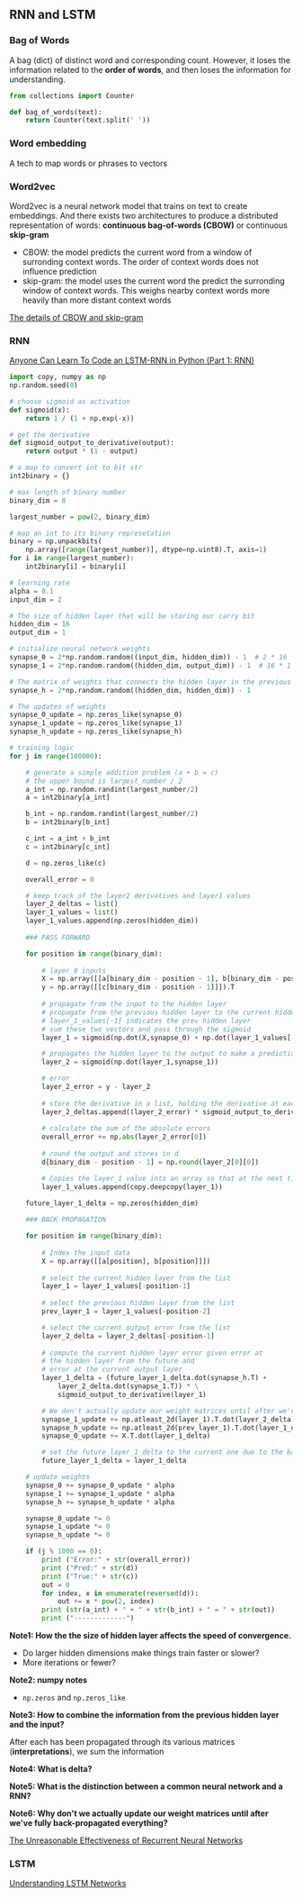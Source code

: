 ## RNN and LSTM

### Bag of Words

A bag (dict) of distinct word and corresponding count. However, it loses the information related to the **order of words**, and then loses the information for understanding.

```python
from collections import Counter

def bag_of_words(text):
    return Counter(text.split(' '))
```

### Word embedding

A tech to map words or phrases to vectors

### Word2vec

Word2vec is a neural network model that trains on text to create embeddings. And there exists two architectures to produce a distributed representation of words: **continuous bag-of-words (CBOW)** or continuous **skip-gram**

+ CBOW: the model predicts the current word from a window of surronding context words. The order of context words does not influence prediction
+ skip-gram: the model uses the current word the predict the surronding window of context words. This weighs nearby context words more heavily than more distant context words

[The details of CBOW and skip-gram](http://blog.csdn.net/u014595019/article/details/51884529)

### RNN

[Anyone Can Learn To Code an LSTM-RNN in Python (Part 1: RNN)](http://iamtrask.github.io/2015/11/15/anyone-can-code-lstm/)

```Python
import copy, numpy as np
np.random.seed(0)

# choose sigmoid as activation
def sigmoid(x):
    return 1 / (1 + np.exp(-x))

# get the derivative
def sigmoid_output_to_derivative(output):
    return output * (1 - output)

# a map to convert int to bit str
int2binary = {}

# max length of binary number
binary_dim = 8

largest_number = pow(2, binary_dim)

# map an int to its binary represetation
binary = np.unpackbits(
    np.array([range(largest_number)], dtype=np.uint8).T, axis=1)
for i in range(largest_number):
    int2binary[i] = binary[i]

# learning rate
alpha = 0.1
input_dim = 2

# The size of hidden layer that will be storing our carry bit
hidden_dim = 16
output_dim = 1

# initialize neural network weights
synapse_0 = 2*np.random.random((input_dim, hidden_dim)) - 1  # 2 * 16
synapse_1 = 2*np.random.random((hidden_dim, output_dim)) - 1  # 16 * 1

# The matrix of weights that connects the hidden layer in the previous time-step to the hidden layer in the current timstep. It also connects the hidden layer in the current timestep to the hidden layer in the next timestep
synapse_h = 2*np.random.random((hidden_dim, hidden_dim)) - 1

# The updates of weights
synapse_0_update = np.zeros_like(synapse_0)
synapse_1_update = np.zeros_like(synapse_1)
synapse_h_update = np.zeros_like(synapse_h)

# training logic
for j in range(100000):

    # generate a simple addition problem (a + b = c)
    # the upper bound is largest_number / 2
    a_int = np.random.randint(largest_number/2)
    a = int2binary[a_int]

    b_int = np.random.randint(largest_number/2)
    b = int2binary[b_int]

    c_int = a_int + b_int
    c = int2binary[c_int]

    d = np.zeros_like(c)

    overall_error = 0

    # keep track of the layer2 derivatives and layer1 values
    layer_2_deltas = list()
    layer_1_values = list()
    layer_1_values.append(np.zeros(hidden_dim))
    
    ### PASS FORWARD

    for position in range(binary_dim):
		
        # layer_0 inputs
        X = np.array([[a[binary_dim - position - 1], b[binary_dim - position - 1]]])
        y = np.array([[c[binary_dim - position - 1]]]).T
		
        # propagate from the input to the hidden layer
        # propagate from the previous hidden layer to the current hidden layer
        # layer_1_values[-1] indicates the prev hidden layer
        # sum these two vectors and pass through the sigmoid
        layer_1 = sigmoid(np.dot(X,synapse_0) + np.dot(layer_1_values[-1],synapse_h))

        # propagates the hidden layer to the output to make a prediction
        layer_2 = sigmoid(np.dot(layer_1,synapse_1))

        # error
        layer_2_error = y - layer_2
        
        # store the derivative in a list, holding the derivative at each timestep 
        layer_2_deltas.append((layer_2_error) * sigmoid_output_to_derivative(layer_2))
        
        # calculate the sum of the absolute errors
        overall_error += np.abs(layer_2_error[0])
	
    	# round the output and stores in d
        d[binary_dim - position - 1] = np.round(layer_2[0][0])

        # Copies the layer_1 value into an array so that at the next time step we can apply the hidden layer at the current one
        layer_1_values.append(copy.deepcopy(layer_1))

    future_layer_1_delta = np.zeros(hidden_dim)
    
    ### BACK PROPAGATION

    for position in range(binary_dim):
		
        # Index the input data
        X = np.array([[a[position], b[position]]])
        
        # select the current hidden layer from the list
        layer_1 = layer_1_values[-position-1]
        
        # select the previous hidden layer from the list
        prev_layer_1 = layer_1_values[-position-2]

        # select the current output error from the list
        layer_2_delta = layer_2_deltas[-position-1]
        
        # compute the current hidden layer error given error at
        # the hidden layer from the future and
        # error at the current output layer
        layer_1_delta = (future_layer_1_delta.dot(synapse_h.T) +
            layer_2_delta.dot(synapse_1.T)) * \
            sigmoid_output_to_derivative(layer_1)

        # We don't actually update our weight matrices until after we've fully backpropagetd everything
        synapse_1_update += np.atleast_2d(layer_1).T.dot(layer_2_delta)
        synapse_h_update += np.atleast_2d(prev_layer_1).T.dot(layer_1_delta)
        synapse_0_update += X.T.dot(layer_1_delta)

        # set the future_layer_1_delta to the current one due to the back propagetion
        future_layer_1_delta = layer_1_delta

    # update weights
    synapse_0 += synapse_0_update * alpha
    synapse_1 += synapse_1_update * alpha
    synapse_h += synapse_h_update * alpha

    synapse_0_update *= 0
    synapse_1_update *= 0
    synapse_h_update *= 0

    if (j % 1000 == 0):
        print ("Error:" + str(overall_error))
        print ("Pred:" + str(d))
        print ("True:" + str(c))
        out = 0
        for index, x in enumerate(reversed(d)):
            out += x * pow(2, index)
        print (str(a_int) + " + " + str(b_int) + " = " + str(out))
        print ("-------------")

```

**Note1: How the the size of hidden layer affects the speed of convergence.**

* Do larger hidden dimensions make things train faster or slower?
* More iterations or fewer?

**Note2: numpy notes**

* `np.zeros` and `np.zeros_like`

**Note3: How to combine the information from the previous hidden layer and the  input?**

After each has been propagated through its various matrices (**interpretations**), we sum the information

**Note4: What is delta?**

**Note5: What is the distinction between a common neural network and a RNN?**

**Note6: Why don't we actually update our weight matrices until after we've fully back-propagated everything?**

[The Unreasonable Effectiveness of Recurrent Neural Networks](http://karpathy.github.io/2015/05/21/rnn-effectiveness/)

### LSTM

[Understanding LSTM Networks](http://colah.github.io/posts/2015-08-Understanding-LSTMs/)



